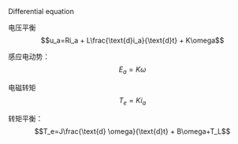 Differential equation

电压平衡
$$u_a=Ri_a + L\frac{\text{d}i_a}{\text{d}t} + K\omega$$

感应电动势：
$$E_a=K\omega$$

电磁转矩
$$T_e=Ki_a$$

转矩平衡：
$$T_e=J\frac{\text{d} \omega}{\text{d}t} + B\omega+T_L$$